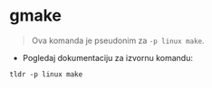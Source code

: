 # gmake

> Ova komanda je pseudonim za `-p linux make`.

- Pogledaj dokumentaciju za izvornu komandu:

`tldr -p linux make`

